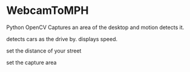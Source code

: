 # WebcamToMPH
Python OpenCV
Captures an area of the desktop and motion detects it.

detects cars as the drive by. displays speed.

set the distance of your street

set the capture area
